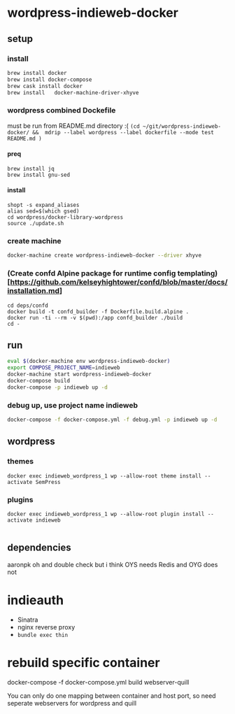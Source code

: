 # wordpress-indieweb-docker
## setup
### install 
<!-- @setup @docker -->
```bash
brew install docker
brew install docker-compose
brew cask install docker
brew install   docker-machine-driver-xhyve

```
### wordpress combined Dockefile
must be run from README.md directory :(
`(cd ~/git/wordpress-indieweb-docker/ &&  mdrip --label wordpress --label dockerfile --mode test README.md )`
#### preq
<!-- @preq @wordpress @dockerfile -->
```
brew install jq
brew install gnu-sed
```
#### install
<!-- @install @wordpress @dockerfile -->
```
shopt -s expand_aliases
alias sed=$(which gsed)
cd wordpress/docker-library-wordpress
source ./update.sh

```
### create machine
<!-- @machine -->
```bash
docker-machine create wordpress-indieweb-docker --driver xhyve
```

### (Create confd Alpine package for runtime config templating)[https://github.com/kelseyhightower/confd/blob/master/docs/installation.md]
<!-- @build @confd -->
```
cd deps/confd
docker build -t confd_builder -f Dockerfile.build.alpine .
docker run -ti --rm -v $(pwd):/app confd_builder ./build
cd -
```

## run
<!-- @run -->
```bash
eval $(docker-machine env wordpress-indieweb-docker)
export COMPOSE_PROJECT_NAME=indieweb
docker-machine start wordpress-indieweb-docker
docker-compose build
docker-compose -p indieweb up -d
```
### debug up, use project name indieweb
<!-- @debug -->
```bash
docker-compose -f docker-compose.yml -f debug.yml -p indieweb up -d
```

## wordpress 
### themes
<!-- @wordpress @theme -->
```
docker exec indieweb_wordpress_1 wp --allow-root theme install --activate SemPress 
```

### plugins
<!-- @wordpress @plugin -->
```
docker exec indieweb_wordpress_1 wp --allow-root plugin install --activate indieweb 
    
```


## dependencies
aaronpk oh and double check but i think OYS needs Redis and OYG does not
# indieauth
* Sinatra
* nginx reverse proxy
* `bundle exec thin`


# rebuild specific container
docker-compose -f docker-compose.yml build webserver-quill

You can only do one mapping between container and host port, so need
seperate webservers for wordpress and quill
